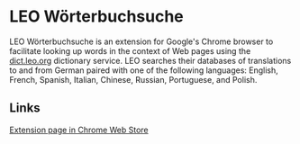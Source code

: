 # LEO Wörterbuchsuche

LEO Wörterbuchsuche is an extension for Google's Chrome browser to facilitate looking up words in the context of Web pages using the [dict.leo.org](http://dict.leo.org/) dictionary service. LEO searches their databases of translations to and from German paired with one of the following languages: English, French, Spanish, Italian, Chinese, Russian, Portuguese, and Polish.

## Links

[Extension page in Chrome Web Store](https://chrome.google.com/webstore/detail/ojniiiidjmoaiehegaedmfdclmgmmpdp)
